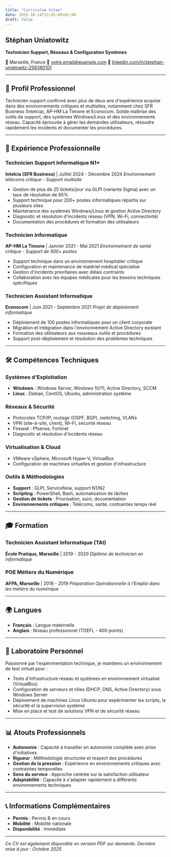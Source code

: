 ```yaml
---
title: "Curriculum Vitae"
date: 2025-10-14T13:05:00+02:00
draft: false
---
```


## Stéphan Uniatowitz
**Technicien Support, Réseaux & Configuration Systèmes**

📍 Marseille, France
📧 [votre.email@example.com](mailto:votre.email@example.com)
🔗 [linkedin.com/in/stephan-uniatowitz-259360101](https://www.linkedin.com/in/stephan-uniatowitz-259360101)

---

## 🎯 Profil Professionnel

Technicien support confirmé avec plus de deux ans d'expérience acquise dans des environnements critiques et multisites, notamment chez SFR Business (Intelcia), AP-HM La Timone et Econocom. Solide maîtrise des outils de support, des systèmes Windows/Linux et des environnements réseau. Capacité éprouvée à gérer les demandes utilisateurs, résoudre rapidement les incidents et documenter les procédures.

---

## 💼 Expérience Professionnelle

### **Technicien Support Informatique N1+**
**Intelcia (SFR Business)** | Juillet 2024 - Décembre 2024
*Environnement télécoms critique - Support multisite*

- Gestion de plus de 25 tickets/jour via GLPI (variante Sigma) avec un taux de résolution de 85%
- Support technique pour 200+ postes informatiques répartis sur plusieurs sites
- Maintenance des systèmes Windows/Linux et gestion Active Directory
- Diagnostic et résolution d'incidents réseau (VPN, Wi-Fi, connectivité)
- Documentation des procédures et formation des utilisateurs

### **Technicien Informatique**
**AP-HM La Timone** | Janvier 2021 - Mai 2021
*Environnement de santé critique - Support de 500+ postes*

- Support technique dans un environnement hospitalier critique
- Configuration et maintenance de matériel médical spécialisé
- Gestion d'incidents prioritaires avec délais contraints
- Collaboration avec les équipes médicales pour les besoins techniques spécifiques

### **Technicien Assistant Informatique**
**Econocom** | Juin 2021 - Septembre 2021
*Projet de déploiement informatique*

- Déploiement de 100 postes informatiques pour un client corporate
- Migration et intégration dans l'environnement Active Directory existant
- Formation des utilisateurs aux nouveaux outils et procédures
- Support post-déploiement et résolution des problèmes techniques

---

## 🛠️ Compétences Techniques

### **Systèmes d'Exploitation**
- **Windows** : Windows Server, Windows 10/11, Active Directory, SCCM
- **Linux** : Debian, CentOS, Ubuntu, administration système

### **Réseaux & Sécurité**
- Protocoles TCP/IP, routage (OSPF, BGP), switching, VLANs
- VPN (site-à-site, client), Wi-Fi, sécurité réseau
- Firewall : Pfsense, Fortinet
- Diagnostic et résolution d'incidents réseau

### **Virtualisation & Cloud**
- VMware vSphere, Microsoft Hyper-V, VirtualBox
- Configuration de machines virtuelles et gestion d'infrastructure

### **Outils & Méthodologies**
- **Support** : GLPI, ServiceNow, support N1/N2
- **Scripting** : PowerShell, Bash, automatisation de tâches
- **Gestion de tickets** : Priorisation, suivi, documentation
- **Environnements critiques** : Télécoms, santé, contraintes temps réel

---

## 🎓 Formation

### **Technicien Assistant Informatique (TAI)**
**École Pratique, Marseille** | 2019 - 2020
*Diplôme de technicien en informatique*

### **POE Métiers du Numérique**
**AFPA, Marseille** | 2018 - 2019
*Préparation Opérationnelle à l'Emploi dans les métiers du numérique*

---

## 🌍 Langues

- **Français** : Langue maternelle
- **Anglais** : Niveau professionnel (TOEFL - 400 points)

---

## 🔬 Laboratoire Personnel

Passionné par l'expérimentation technique, je maintiens un environnement de test virtuel pour :
- Tests d'infrastructure réseau et systèmes en environnement virtualisé (VirtualBox)
- Configuration de serveurs et rôles (DHCP, DNS, Active Directory) sous Windows Server
- Déploiement de machines Linux Ubuntu pour expérimenter les scripts, la sécurité et la supervision système
- Mise en place et test de solutions VPN et de sécurité réseau

---

## 📊 Atouts Professionnels

- **Autonomie** : Capacité à travailler en autonomie complète avec prise d'initiatives
- **Rigueur** : Méthodologie structurée et respect des procédures
- **Gestion de la pression** : Expérience en environnements critiques avec contraintes temporelles
- **Sens du service** : Approche centrée sur la satisfaction utilisateur
- **Adaptabilité** : Capacité à s'adapter rapidement à différents environnements techniques

---

## 📞 Informations Complémentaires

- **Permis** : Permis B en cours
- **Mobilité** : Mobilité nationale
- **Disponibilité** : Immédiate

---

*Ce CV est également disponible en version PDF sur demande.*
*Dernière mise à jour : Octobre 2025*

